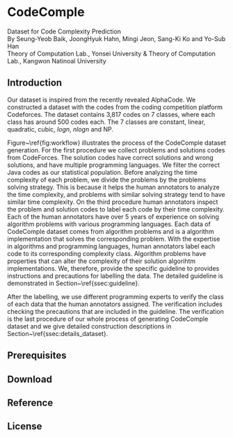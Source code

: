 # CodeComple
Dataset for Code Complexity Prediction\
By Seung-Yeob Baik, JoongHyuk Hahn, Mingi Jeon, Sang-Ki Ko and Yo-Sub Han\
Theory of Computation Lab., Yonsei University & Theory of Computation Lab., Kangwon Natinoal University


## Introduction

Our dataset is inspired from the recently revealed AlphaCode. We constructed a dataset with the codes from the coding competition platform Codeforces. The dataset contains 3,817 codes on 7 classes, where each class has around 500 codes each. The 7 classes are constant, linear, quadratic, cubic, $log n$, $n log n$ and NP.

Figure~\ref{fig:workflow} illustrates the process of
the CodeComple dataset generation. For the first procedure we
collect problems and solutions codes from CodeForces. The solution
codes have correct solutions and wrong solutions, and have multiple
programming languages. We filter the correct Java codes as our
statistical population.
Before analyzing the time complexity of each problem, we divide the
problems by the problems solving strategy. This is because it helps
the human annotators to analyze the time complexity, and problems 
with similar solving strategy tend to have similar time complexity.
On the third procedure human annotators inspect the problem and 
solution codes to label each code by their time complexity. Each of
the human annotators have over 5 years of experience on solving
algorithm problems with various programming languages. Each data of
CodeComple dataset comes from algorithm problems and is a algorithm
implementation that solves the corresponding problem. With the
expertise in algorithms and programming languages, human annotators
label each code to its corresponding complexity class.
Algorithm problems have properties that can alter the complexity of
their solution algorihtm implementations.
We, therefore, provide the specific guideline to provides instructions and precautions for labelling the data.
The detailed guideline is demonstrated in Section~\ref{ssec:guideline}.

After the labelling, we use different programming experts to
verify the class of each data that the human annotators assigned.
The verification includes checking the precautions that are included
in the guideline.
The verification is the last procedure of our whole process of generating
CodeComple dataset and we give detailed construction descriptions
in Section~\ref{ssec:details_dataset}.


## Prerequisites


## Download


## Reference


## License
